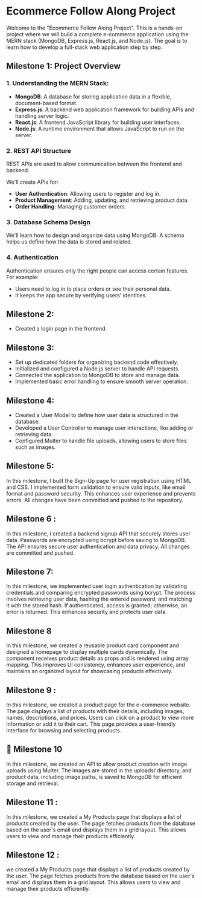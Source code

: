 # Ecommerce Follow Along Project

Welcome to the "Ecommerce Follow Along Project". This is a hands-on project where we will build a complete e-commerce application using the MERN stack (MongoDB, Express.js, React.js, and Node.js). The goal is to learn how to develop a full-stack web application step by step.

## Milestone 1: Project Overview

### 1. Understanding the MERN Stack:

- **MongoDB**: A database for storing application data in a flexible, document-based format.
- **Express.js**: A backend web application framework for building APIs and handling server logic.
- **React.js**: A frontend JavaScript library for building user interfaces.
- **Node.js**: A runtime environment that allows JavaScript to run on the server.

### 2. REST API Structure

REST APIs are used to allow communication between the frontend and backend.

We'll create APIs for:

- **User Authentication**: Allowing users to register and log in.
- **Product Management**: Adding, updating, and retrieving product data.
- **Order Handling**: Managing customer orders.

### 3. Database Schema Design

We'll learn how to design and organize data using MongoDB. A schema helps us define how the data is stored and related.

### 4. Authentication

Authentication ensures only the right people can access certain features. For example:

- Users need to log in to place orders or see their personal data.
- It keeps the app secure by verifying users' identities.

## Milestone 2:

- Created a login page in the frontend.

## Milestone 3:

- Set up dedicated folders for organizing backend code effectively.
- Initialized and configured a Node.js server to handle API requests.
- Connected the application to MongoDB to store and manage data.
- Implemented basic error handling to ensure smooth server operation.

## Milestone 4:

- Created a User Model to define how user data is structured in the database.
- Developed a User Controller to manage user interactions, like adding or retrieving data.
- Configured Multer to handle file uploads, allowing users to store files such as images.

## Milestone 5:
In this milestone, I built the Sign-Up page for user registration using HTML and CSS. I implemented form validation to ensure valid inputs, like email format and password security. This enhances user experience and prevents errors. All changes have been committed and pushed to the repository.

## Milestone 6 :
In this milestone, I created a backend signup API that securely stores user data. Passwords are encrypted using bcrypt before saving to MongoDB. The API ensures secure user authentication and data privacy. All changes are committed and pushed.

## Milestone 7:

In this milestone, we implemented user login authentication by validating credentials and comparing encrypted passwords using bcrypt. The process involves retrieving user data, hashing the entered password, and matching it with the stored hash. If authenticated, access is granted; otherwise, an error is returned. This enhances security and protects user data.

## Milestone 8
In this milestone, we created a reusable product card component and designed a homepage to display multiple cards dynamically. The component receives product details as props and is rendered using array mapping. This improves UI consistency, enhances user experience, and maintains an organized layout for showcasing products effectively.

## Milestone 9 :
In this milestone, we created a product page for the e-commerce website. The page displays a list of products with their details, including images, names, descriptions, and prices. Users can click on a product to view more information or add it to their cart. This page provides a user-friendly interface for browsing and selecting products.

## 🌟  Milestone 10
In this milestone, we created an API to allow product creation with image uploads using Multer. The images are stored in the uploads/ directory, and product data, including image paths, is saved to MongoDB for efficient storage and retrieval.

## Milestone 11 :
In this milestone, we created a My Products page that displays a list of products created by the user. The page fetches products from the database based on the user's email and displays them in a grid layout. This allows users to view and manage their products efficiently.

## Milestone 12 :
we created a My Products page that displays a list of products created by the user. The page fetches products from the database based on the user's email and displays them in a grid layout. This allows users to view and manage their products efficiently.
